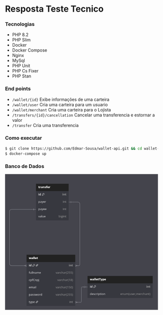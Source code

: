 # Resposta Teste Tecnico

### Tecnologias
- PHP 8.2
- PHP Slim
- Docker
- Docker Compose
- Nginx
- MySql
- PHP Unit
- PHP Cs Fixer
- PHP Stan

### End points
- `/wallet/{id}` Exibe informações de uma carteira
- `/wallet/user` Cria uma carteira para um usuario
- `/wallet/merchant` Cria uma carteira para o Lojista
- `/transfers/{id}/cancellation` Cancelar uma transferencia e estornar a valor
- `/transfer` Cria uma transferencia

### Como executar
```bash
$ git clone https://github.com/Edmar-Sousa/wallet-api.git && cd wallet-api
$ docker-compose up
```

### Banco de Dados

![Diagrama ER](./assets/digram.png)
